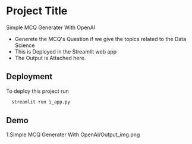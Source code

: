 
# Project Title

Simple MCQ Generater With OpenAI


- Generete  the MCQ's Question if we give the topics related to the Data Science
- This is Deployed in the Streamlit web app
- The Output is Attached here.
## Deployment

To deploy this project run

```bash
  streamlit run i_app.py
```


## Demo

1.Simple MCQ Generater With OpenAI/Output_img.png

